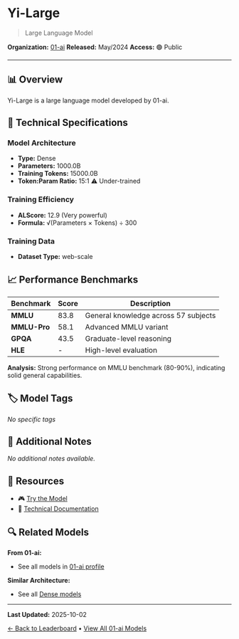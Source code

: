 # Yi-Large

> Large Language Model

**Organization:** [01-ai](../../labs/01-ai.md)
**Released:** May/2024
**Access:** 🟢 Public

---

## 📊 Overview

Yi-Large is a large language model developed by 01-ai.

## 🔧 Technical Specifications

### Model Architecture
- **Type:** Dense
- **Parameters:** 1000.0B
- **Training Tokens:** 15000.0B
- **Token:Param Ratio:** 15:1 ⚠️ Under-trained

### Training Efficiency
- **ALScore:** 12.9 (Very powerful)
- **Formula:** √(Parameters × Tokens) ÷ 300

### Training Data
- **Dataset Type:** web-scale

## 📈 Performance Benchmarks

| Benchmark | Score | Description |
|-----------|-------|-------------|
| **MMLU** | 83.8 | General knowledge across 57 subjects |
| **MMLU-Pro** | 58.1 | Advanced MMLU variant |
| **GPQA** | 43.5 | Graduate-level reasoning |
| **HLE** | - | High-level evaluation |

**Analysis:** Strong performance on MMLU benchmark (80-90%), indicating solid general capabilities.

## 🏷️ Model Tags

_No specific tags_

## 📝 Additional Notes

_No additional notes available._

## 🔗 Resources

- 🎮 [Try the Model](https://platform.01.ai/)
- 📄 [Technical Documentation](https://www.aixinzhijie.com/article/6845768)

## 🔍 Related Models

**From 01-ai:**
- See all models in [01-ai profile](../../labs/01-ai.md)

**Similar Architecture:**
- See all [Dense models](../../architectures/dense.md)

---

**Last Updated:** 2025-10-02

[← Back to Leaderboard](../../README.md) • [View All 01-ai Models](../../labs/01-ai.md)
